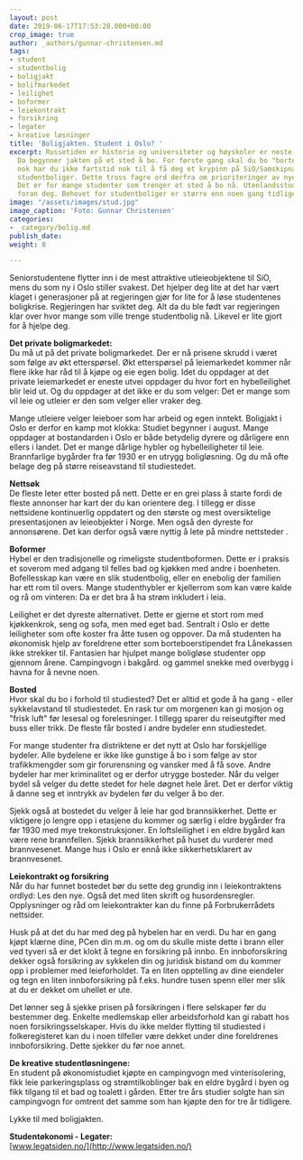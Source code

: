```yaml
---
layout: post
date: 2019-06-17T17:53:28.000+00:00
crop_image: true
author: _authors/gunnar-christensen.md
tags:
- student
- studentbolig
- boligjakt
- bolifmarkedet
- leilighet
- boformer
- leiekontrakt
- forsikring
- legater
- kreative løsninger
title: 'Boligjakten. Student i Oslo? '
excerpt: Russetiden er historie og universiteter og høyskoler er neste utfordring.
  Da begynner jakten på et sted å bo. For første gang skal du bo "borte". Brutalt
  nok har du ikke fartstid nok til å få deg et krypinn på SiO/Samskipnadens subsidierte
  studentboliger. Dette tross fagre ord derfra om prioriteringer av nye studenter.
  Det er for mange studenter som trenger et sted å bo nå. Utenlandsstudentene priorieteres
  foran deg. Behovet for studentboliger er større enn noen gang tidligere.
image: "/assets/images/stud.jpg"
image_caption: 'Foto: Gunnar Christensen'
categories:
- _category/bolig.md
publish_date: 
weight: 8

---
```

Seniorstudentene flytter inn i de mest attraktive utleieobjektene til SiO, mens du som ny i Oslo stiller svakest. Det hjelper deg lite at det har vært klaget i generasjoner på at regjeringen gjør for lite for å løse studentenes boligkrise. Regjeringen har sviktet deg. Alt da du ble født var regjeringen klar over hvor mange som ville trenge studentbolig nå. Likevel er lite gjort for å hjelpe deg.

**Det private boligmarkedet:**  
Du må ut på det private boligmarkedet. Der er nå prisene skrudd i været som følge av økt etterspørsel. Økt etterspørsel på leiemarkedet kommer når flere ikke har råd til å kjøpe og eie egen bolig. Idet du oppdager at det private leiemarkedet er eneste utvei oppdager du hvor fort en hybelleilighet blir leid ut. Og du oppdager at det ikke er du som velger: Det er mange som vil leie og utleier er den som velger eller vraker deg.

Mange utleiere velger leieboer som har arbeid og egen inntekt. Boligjakt i Oslo er derfor en kamp mot klokka: Studiet begynner i august. Mange oppdager at bostandarden i Oslo er både betydelig dyrere og dårligere enn ellers i landet. Det er mange dårlige hybler og hybelleiligheter til leie. Brannfarlige bygårder fra før 1930 er en utrygg boligløsning. Og du må ofte belage deg på større reiseavstand til studiestedet.

**Nettsøk**  
De fleste leter etter bosted på nett. Dette er en grei plass å starte fordi de fleste annonser har kart der du kan orientere deg. I tillegg er disse nettsidene kontinuerlig oppdatert og den største og mest oversiktelige presentasjonen av leieobjekter i Norge. Men også den dyreste for annonsørene. Det kan derfor også være nyttig å lete på mindre nettsteder .

**Boformer**  
Hybel er den tradisjonelle og rimeligste studentboformen. Dette er i praksis et soverom med adgang til felles bad og kjøkken med andre i boenheten. Bofellesskap kan være en slik studentbolig, eller en enebolig der familien har ett rom til overs. Mange studenthybler er kjellerrom som kan være kalde og rå om vinteren: Da er det bra å ha strøm inkludert i leia.

Leilighet er det dyreste alternativet. Dette er gjerne et stort rom med kjøkkenkrok, seng og sofa, men med eget bad. Sentralt i Oslo er dette leiligheter som ofte koster fra åtte tusen og oppover. Da må studenten ha økonomisk hjelp av foreldrene etter som borteboerstipendet fra Lånekassen ikke strekker til. Fantasien har hjulpet mange boligløse studenter opp gjennom årene. Campingvogn i bakgård. og gammel snekke med overbygg i havna for å nevne noen.

**Bosted**  
Hvor skal du bo i forhold til studiested? Det er alltid et gode å ha gang - eller sykkelavstand til studiestedet. En rask tur om morgenen kan gi mosjon og "frisk luft" før lesesal og forelesninger. I tillegg sparer du reiseutgifter med buss eller trikk. De fleste får bosted i andre bydeler enn studiestedet.

For mange studenter fra distriktene er det nytt at Oslo har forskjellige bydeler. Alle bydelene er ikke like gunstige å bo i som følge av stor trafikkmengder som gir forurensning og vansker med å få sove. Andre bydeler har mer kriminalitet og er derfor utrygge bosteder. Når du velger bydel så velger du dette stedet for hele døgnet hele året. Det er derfor viktig å danne seg et inntrykk av bydelen før du velger å bo der.

Sjekk også at bostedet du velger å leie har god brannsikkerhet. Dette er viktigere jo lengre opp i etasjene du kommer og særlig i eldre bygårder fra før 1930 med mye trekonstruksjoner. En loftsleilighet i en eldre bygård kan være rene brannfellen. Sjekk brannsikkerhet på huset du vurderer med brannvesenet. Mange hus i Oslo er ennå ikke sikkerhetsklarert av brannvesenet.

**Leiekontrakt og forsikring**  
Når du har funnet bostedet bør du sette deg grundig inn i leiekontraktens ordlyd: Les den nye. Også det med liten skrift og husordensregler. Opplysninger og råd om leiekontrakter kan du finne på Forbrukerrådets nettsider.

Husk på at det du har med deg på hybelen har en verdi. Du har en gang kjøpt klærne dine, PCen din m.m. og om du skulle miste dette i brann eller ved tyveri så er det klokt å tegne en forsikring på innbo. En innboforsikring dekker også forsikring av sykkelen din og juridisk bistand om du kommer opp i problemer med leieforholdet. Ta en liten opptelling av dine eiendeler og tegn en liten innboforsikring på f.eks. hundre tusen spenn eller mer slik at du er dekket om uhellet er ute.

Det lønner seg å sjekke prisen på forsikringen i flere selskaper før du bestemmer deg. Enkelte medlemskap eller arbeidsforhold kan gi rabatt hos noen forsikringsselskaper. Hvis du ikke melder flytting til studiested i folkeregisteret kan du i noen tilfeller være dekket under dine foreldrenes innboforsikring. Dette sjekker du før noe annet.

**De kreative studentløsningene:**   
En student på økonomistudiet kjøpte en campingvogn med vinterisolering, fikk leie parkeringsplass og strømtilkoblinger bak en eldre bygård i byen og fikk tilgang til et bad og toalett i gården. Etter tre års studier solgte han sin campingvogn for omtrent det samme som han kjøpte den for tre år tidligere.

Lykke til med boligjakten.

**Studentøkonomi - Legater:**  
[www.legatsiden.no/](http://www.legatsiden.no/)